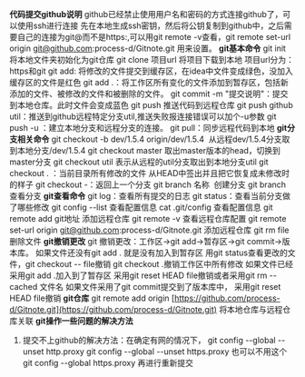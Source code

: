 **代码提交github说明**
github已经禁止使用用户名和密码的方式连接github了，可以使用ssh进行连接
先在本地生成ssh密钥，然后将公钥复制到github中，之后需要自己的连接为git@而不是https:,可以用git remote -v查看，git remote set-url origin git@github.com:process-d/Gitnote.git 用来设置。
**git基本命令**
git init 将本地文件夹初始化为git仓库
git clone 项目url  将项目下载到本地
项目url分为：https和git
git add: 将修改的文件提交到缓存区，在idea中文件变成绿色，没加入缓存区的文件是红色
git add .：将工作区所有变化的文件添加到暂存区，包括新添加的文件、被修改的文件和被删除的文件。
git commit -m "提交说明"：提交到本地仓库。此时文件会变成蓝色
git push 推送代码到远程仓库
git push github util：推送到github远程特定分支util,推送失败报连接错误可以加个-u参数
git push -u ：建立本地分支和远程分支的连接。
git pull：同步远程代码到本地
**git分支相关命令**
git checkout -b dev/1.5.4 origin/dev/1.5.4  从远程dev/1.5.4分支取到本地分支/dev/1.5.4
git checkout master 取出master版本的head，切换到master分支
git checkout util  表示从远程的util分支取出到本地分支util
git checkout . ：当前目录所有修改的文件 从HEAD中签出并且把它恢复成未修改时的样子
git checkout -：返回上一个分支
git branch 名称  创建分支
git branch 查看分支
**git查看命令**
git log：查看所有提交的日志
git status：查看当前分支做了哪些修改
git config --list 查看配置信息
cat .git/config 查看配置信息
git remote add git地址 添加远程仓库
git remote -v 查看远程仓库配置
git remote set-url origin git@github.com:process-d/Gitnote.git 添加远程仓库
git rm file删除文件
**git撤销更改**
git 撤销更改：工作区->git add->暂存区->git commit->版本库。
如果文件还没有git add . 就是没有加入到暂存区
用git status查看更改的文件，git checkout -- file撤销
git checkout .撤销工作区中所有修改
如果文件已经采用git add .加入到了暂存区
采用git reset HEAD file撤销或者采用git rm --cached 文件名
如果文件采用了git commit提交到了版本库中，
采用git reset HEAD file撤销
**git仓库**
git remote add origin [https://github.com/process-d/Gitnote.git](https://github.com/process-d/Gitnote.git)
将本地仓库与远程仓库关联
**git操作一些问题的解决方法**
1. 提交不上github的解决方法：在确定有网的情况下，
  git config --global --unset http.proxy
  git config --global --unset https.proxy
  也可以不用这个git config --global https.proxy
  再进行重新提交
